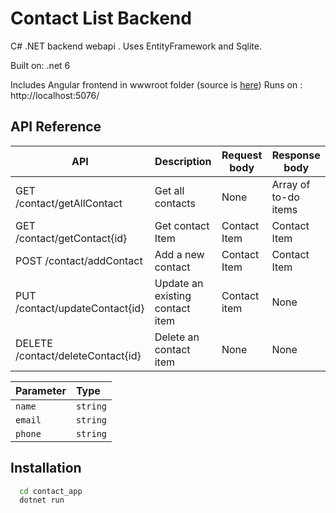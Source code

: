 
# Contact List Backend

 C# .NET backend webapi . Uses EntityFramework and Sqlite.
 
 Built on: .net 6
 
 Includes Angular frontend in wwwroot folder (source is [here](https://github.com/georgedimac/contacts_webapi_frontend/))
Runs on : http://localhost:5076/


## API Reference
| **API**                           | **Description**                 | **Request body** | **Response body**    |
|-----------------------------------|---------------------------------|------------------|----------------------|
| GET /contact/getAllContact        | Get all contacts                | None             | Array of to-do items |
| GET /contact/getContact{id}           | Get contact Item                | Contact Item     | Contact Item         |
| POST /contact/addContact          | Add a new contact               | Contact Item     | Contact Item         |
| PUT /contact/updateContact{id}    | Update an existing contact item | Contact item     | None                 |
| DELETE /contact/deleteContact{id} | Delete an contact item          | None             | None                 |

| Parameter | Type     | 
| :-------- | :------- | 
| `name` | `string` | 
| `email` | `string` | 
| `phone` | `string` | 

## Installation


```bash
  cd contact_app
  dotnet run
```
    
